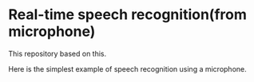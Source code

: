 <h1>Real-time speech recognition(from microphone)</h1> 
This repository based on <LINK> this.

Here is the simplest example of speech recognition using a microphone.
